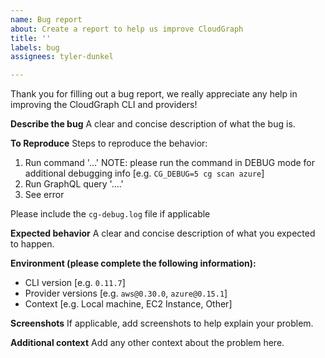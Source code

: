 ```yaml
---
name: Bug report
about: Create a report to help us improve CloudGraph
title: ''
labels: bug
assignees: tyler-dunkel

---
```


Thank you for filling out a bug report, we really appreciate any help in improving the CloudGraph CLI and providers!

**Describe the bug**
A clear and concise description of what the bug is.

**To Reproduce**
Steps to reproduce the behavior:
1. Run command '...' NOTE: please run the command in DEBUG mode for additional debugging info [e.g. `CG_DEBUG=5 cg scan azure`]
2. Run GraphQL query '....'
4. See error

Please include the `cg-debug.log` file if applicable

**Expected behavior**
A clear and concise description of what you expected to happen.

**Environment (please complete the following information):**
 - CLI version [e.g. `0.11.7`]
 - Provider versions [e.g. `aws@0.30.0`, `azure@0.15.1`]
 - Context [e.g. Local machine, EC2 Instance, Other]

**Screenshots**
If applicable, add screenshots to help explain your problem.

**Additional context**
Add any other context about the problem here.
